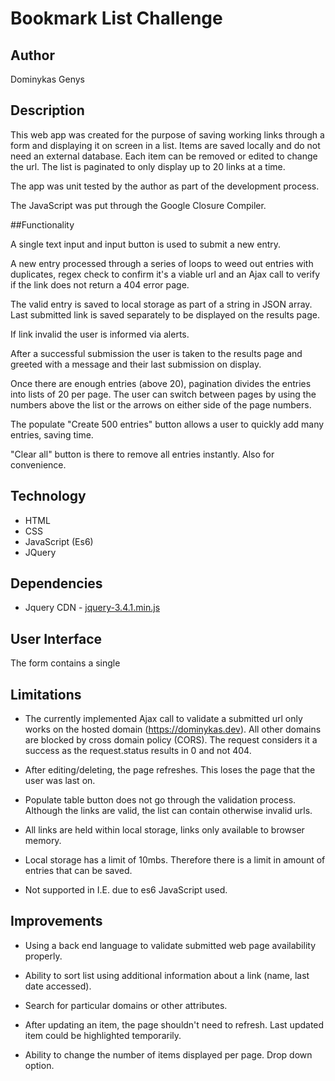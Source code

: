 # Bookmark List Challenge

## Author

Dominykas Genys

## Description

This web app was created for the purpose of saving working links through a form and displaying it on screen in a list. Items are saved locally and do not need an external database. Each item can be removed or edited to change the url. The list is paginated to only display up to 20 links at a time.

The app was unit tested by the author as part of the development process.

The JavaScript was put through the Google Closure Compiler.

##Functionality 

A single text input and input button is used to submit a new entry.

A new entry processed through a series of loops to weed out entries with duplicates, regex check to confirm it's a viable url and an Ajax call to verify if the link does not return a 404 error page.

The valid entry is saved to local storage as part of a string in JSON array. Last submitted link is saved separately to be displayed on the results page.

If link invalid the user is informed via alerts.

After a successful submission the user is taken to the results page and greeted with a message and their last submission on display.

Once there are enough entries (above 20), pagination divides the entries into lists of 20 per page. The user can switch between pages by using the numbers above the list or the arrows on either side of the page numbers.

The populate "Create 500 entries" button allows a user to quickly add many entries, saving time.

"Clear all" button is there to remove all entries instantly. Also for convenience.

## Technology

* HTML
* CSS
* JavaScript (Es6)
* JQuery

## Dependencies

* Jquery CDN -  [jquery-3.4.1.min.js](https://code.jquery.com/jquery-3.4.1.min.js)
## User Interface
The form contains a single 

## Limitations

* The currently implemented Ajax call to validate a submitted url only works on the hosted domain (https://dominykas.dev). All other domains are blocked by cross domain policy (CORS). The request considers it a success as the request.status results in 0 and  not 404.

* After editing/deleting, the page refreshes. This loses the page that the user was last on. 

* Populate table button does not go through the validation process. Although the links are valid, the list can contain otherwise invalid urls.

* All links are held within local storage, links only available to browser memory.

* Local storage has a limit of 10mbs. Therefore there is a limit in amount of entries that can be saved.

* Not supported in I.E. due to es6 JavaScript used.

## Improvements

* Using a back end language to validate submitted web page availability properly.

* Ability to sort list using additional information about a link (name, last date accessed).

* Search for particular domains or other attributes.

* After updating an item, the page shouldn't need to refresh. Last updated item could be highlighted temporarily.

* Ability to change the number of items displayed per page. Drop down option.